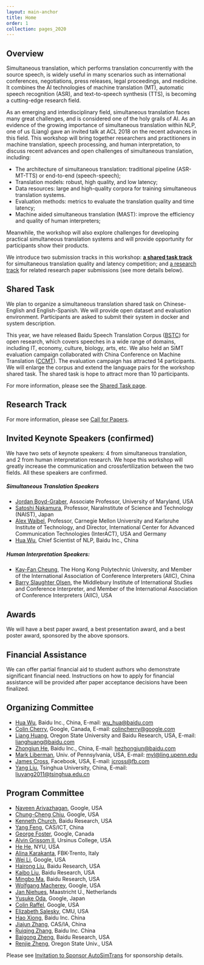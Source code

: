 ```yaml
---
layout: main-anchor
title: Home
order: 1
collection: pages_2020
---
```


## Overview

Simultaneous translation, which performs translation concurrently with the source speech, is widely useful in many scenarios such as international conferences, negotiations, press releases, legal proceedings, and medicine. It combines the AI technologies of machine translation (MT), automatic speech recognition (ASR), and text-to-speech synthesis (TTS), is becoming a cutting-edge research field.

As an emerging and interdisciplinary field, simultaneous translation faces many great challenges, and is considered one of the holy grails of AI. As an evidence of the growing importance of simultaneous translation within NLP, one of us (Liang) gave an invited talk at ACL 2018 on the recent advances in this field. This workshop will bring together researchers and practitioners in machine translation, speech processing, and human interpretation, to discuss recent advances and open challenges of simultaneous translation, including:
- The architecture of simultaneous translation: traditional pipeline (ASR-MT-TTS) or end-to-end (speech-speech);
- Translation models: robust, high quality, and low latency;
- Data resources: large and high-quality corpora for training simultaneous translation systems.
- Evaluation methods: metrics to evaluate the translation quality and time latency;
- Machine aided simultaneous translation (MAST): improve the efficiency and quality of human interpreters;

Meanwhile, the workshop will also explore challenges for developing practical simultaneous translation systems and will provide opportunity for participants show their products.


We introduce two submission tracks in this workshop: [**a shared task track**](shared) for simultaneous translation quality and latency competition; and [a research track](cfp) for related research paper submissions (see more details below).


## Shared Task
We plan to organize a simultaneous translation shared task on Chinese-English and English-Spanish. We will provide open dataset and evaluation environment. Participants are asked to submit their system in docker and system description.

This year, we have released Baidu Speech Translation Corpus ([BSTC](https://ai.baidu.com/broad/subordinate?dataset=bstc)) for open research, which covers speeches in a wide range of domains, including IT, economy, culture, biology, arts, etc. We also held an SiMT evaluation campaign collaborated with China Conference on Machine Translation ([CCMT](http://ccmt2019.jxnu.edu.cn/page/main1923/pctz.htm)). The evaluation campaign has attracted 14 participants.
We will enlarge the corpus and extend the language pairs for the workshop shared task. The shared task is hope to attract more than 10 participants.

For more information, please see the [Shared Task page](shared).


## Research Track


For more information, please see [Call for Papers](cfp).



## Invited Keynote Speakers (confirmed)

We have two sets of keynote speakers: 4 from simultaneous translation, and 2 from human interpretation research. We hope this workshop will greatly increase the communication and crossfertilization between the two fields. All these speakers are confirmed.

##### Simultaneous Translation Speakers

- [Jordan Boyd-Graber](http://users.umiacs.umd.edu/~jbg), Associate Professor, University of Maryland, USA
- [Satoshi Nakamura](https://en.wikipedia.org/wiki/Satoshi_Nakamura), Professor, NaraInstitute of Science and Technology (NAIST), Japan
- [Alex Waibel](https://www.cs.cmu.edu/~ahw/), Professor, Carnegie Mellon University and Karlsruhe Institute of Technology, and Director, International Center for Advanced Communication Technologies (InterACT), USA and Germany
- [Hua Wu](http://research.baidu.com/People/index-view?id=121), Chief Scientist of NLP, Baidu Inc., China

##### Human Interpretation Speakers:

- [Kay-Fan Cheung](https://www.polyu.edu.hk/cbs/cts/en/people/members/58-dr-cheung-kay-fan-andrew), The Hong Kong Polytechnic University, and Member of the International Association of Conference Interpreters (AIIC), China
- [Barry Slaughter Olsen](https://www.middlebury.edu/institute/people/barry-slaughter-olsen), the Middlebury Institute of International Studies and Conference Interpreter, and Member of the International Association of Conference Interpreters (AIIC), USA

## Awards
We will have a best paper award, a best presentation award, and a best poster award, sponsored by the above sponsors.

## Financial Assistance
We can offer partial financial aid to student authors who demonstrate significant financial need.
Instructions on how to apply for financial assistance will be provided after paper acceptance decisions have been finalized.

## Organizing Committee

- [Hua Wu](http://research.baidu.com/People/index-view?id=121), Baidu Inc., China, E-mail: wu_hua@baidu.com
- [Colin Cherry](https://sites.google.com/site/colinacherry/), Google, Canada, E-mail: colincherry@google.com
- [Liang Huang](http://eecs.oregonstate.edu/~huanlian), Oregon State University and Baidu Research, USA, E-mail: lianghuang@baidu.com
- [Zhongjun He](https://scholar.google.com/citations?user=a-1wSFYAAAAJ&hl=en), Baidu Inc., China, E-mail: hezhongjun@baidu.com
- [Mark Liberman](https://www.ling.upenn.edu/~myl/), Univ. of Pennsylvania, USA, E-mail: myl@ling.upenn.edu
- [James Cross](http://scholar.google.com/citations?hl=en&user=Oef7pDkAAAAJ), Facebook, USA, E-mail: jcross@fb.com
- [Yang Liu](http://nlp.csai.tsinghua.edu.cn/~ly/), Tsinghua University, China, E-mail: liuyang2011@tsinghua.edu.cn


## Program Committee

- [Naveen Arivazhagan](https://scholar.google.com/citations?user=9KGy35AAAAAJ&hl=en), Google, USA
- [Chung-Cheng Chiu](https://scholar.google.com/citations?user=8bNM5WgAAAAJ&hl=en), Google, USA
- [Kenneth Church](http://www.cs.jhu.edu/~kchurch/), Baidu Research, USA
- [Yang Feng](http://sourcedb.ict.cas.cn/cn/jssrck/201709/t20170910_4857722.html), CAS/ICT, China
- [George Foster](https://scholar.google.com/citations?user=Hr8KyG4AAAAJ&hl=en), Google, Canada
- [Alvin Grissom II](https://www.ursinus.edu/live/profiles/3125-alvin-grissom-ii), Ursinus College, USA
- [He He](https://hhexiy.github.io/), NYU, USA
- [Alina Karakanta](https://ict.fbk.eu/people/detail/alina-karakanta/), FBK-Trento, Italy
- [Wei Li](https://research.google/people/106528/), Google, USA
- [Hairong Liu](https://scholar.google.com/citations?user=4oISQDYAAAAJ&hl=en), Baidu Research, USA
- [Kaibo Liu](https://www.linkedin.com/in/kaibo-liu-99a6303b/), Baidu Research, USA
- [Mingbo Ma](http://mingboma.com/), Baidu Research, USA
- [Wolfgang Macherey](https://ai.google/research/people/author7590/), Google, USA
- [Jan Niehues](https://www.maastrichtuniversity.nl/jan.niehues), Maastricht U., Netherlands
- [Yusuke Oda](https://scholar.google.com/citations?user=Re6oRt4AAAAJ&hl=en), Google, Japan
- [Colin Raffel](https://colinraffel.com/), Google, USA
- [Elizabeth Salesky](https://www.lti.cs.cmu.edu/people/222218365/elizabeth-salesky), CMU, USA
- [Hao Xiong](https://scholar.google.com/citations?user=RDvwXDsAAAAJ&hl=en), Baidu Inc. China
- [Jiajun Zhang](http://www.nlpr.ia.ac.cn/cip/jjzhang.htm), CAS/IA, China
- [Ruiqing Zhang](https://cn.linkedin.com/in/ruiqing-zhang-36b99b61), Baidu Inc. China
- [Baigong Zheng](https://www.aclweb.org/anthology/people/b/baigong-zheng/), Baidu Research, USA
- [Renjie Zheng](http://www.renj.me/), Oregon State Univ., USA




Please see [Invitation to Sponsor AutoSimTrans](assets/docs/sponsorship.pdf) for sponsorship details.
